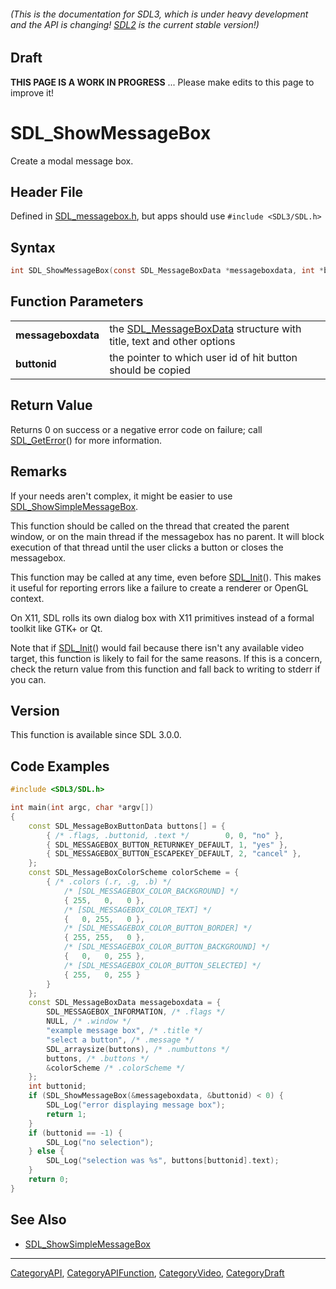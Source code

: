 ###### (This is the documentation for SDL3, which is under heavy development and the API is changing! [SDL2](https://wiki.libsdl.org/SDL2/) is the current stable version!)

## Draft

**THIS PAGE IS A WORK IN PROGRESS** ... Please make edits to this page to improve it!



<!-- #*^*^*^*^*See https://wiki.libsdl.org/SGFunctions for details on editing this page*^*^*^*^* -->
# SDL_ShowMessageBox

Create a modal message box.

## Header File

Defined in [SDL_messagebox.h](https://github.com/libsdl-org/SDL/blob/main/include/SDL3/SDL_messagebox.h), but apps should use `#include <SDL3/SDL.h>`

## Syntax

```c
int SDL_ShowMessageBox(const SDL_MessageBoxData *messageboxdata, int *buttonid);

```

## Function Parameters

|                        |                                                                                           |
| ---------------------- | ----------------------------------------------------------------------------------------- |
| **messageboxdata**     | the [SDL_MessageBoxData](SDL_MessageBoxData) structure with title, text and other options |
| **buttonid**           | the pointer to which user id of hit button should be copied                               |

## Return Value

Returns 0 on success or a negative error code on failure; call
[SDL_GetError](SDL_GetError)() for more information.

## Remarks

If your needs aren't complex, it might be easier to use
[SDL_ShowSimpleMessageBox](SDL_ShowSimpleMessageBox).

This function should be called on the thread that created the parent
window, or on the main thread if the messagebox has no parent. It will
block execution of that thread until the user clicks a button or closes the
messagebox.

This function may be called at any time, even before
[SDL_Init](SDL_Init)(). This makes it useful for reporting errors like a
failure to create a renderer or OpenGL context.

On X11, SDL rolls its own dialog box with X11 primitives instead of a
formal toolkit like GTK+ or Qt.

Note that if [SDL_Init](SDL_Init)() would fail because there isn't any
available video target, this function is likely to fail for the same
reasons. If this is a concern, check the return value from this function
and fall back to writing to stderr if you can.

## Version

This function is available since SDL 3.0.0.

## Code Examples

```c++
#include <SDL3/SDL.h>

int main(int argc, char *argv[])
{
    const SDL_MessageBoxButtonData buttons[] = {
        { /* .flags, .buttonid, .text */        0, 0, "no" },
        { SDL_MESSAGEBOX_BUTTON_RETURNKEY_DEFAULT, 1, "yes" },
        { SDL_MESSAGEBOX_BUTTON_ESCAPEKEY_DEFAULT, 2, "cancel" },
    };
    const SDL_MessageBoxColorScheme colorScheme = {
        { /* .colors (.r, .g, .b) */
            /* [SDL_MESSAGEBOX_COLOR_BACKGROUND] */
            { 255,   0,   0 },
            /* [SDL_MESSAGEBOX_COLOR_TEXT] */
            {   0, 255,   0 },
            /* [SDL_MESSAGEBOX_COLOR_BUTTON_BORDER] */
            { 255, 255,   0 },
            /* [SDL_MESSAGEBOX_COLOR_BUTTON_BACKGROUND] */
            {   0,   0, 255 },
            /* [SDL_MESSAGEBOX_COLOR_BUTTON_SELECTED] */
            { 255,   0, 255 }
        }
    };
    const SDL_MessageBoxData messageboxdata = {
        SDL_MESSAGEBOX_INFORMATION, /* .flags */
        NULL, /* .window */
        "example message box", /* .title */
        "select a button", /* .message */
        SDL_arraysize(buttons), /* .numbuttons */
        buttons, /* .buttons */
        &colorScheme /* .colorScheme */
    };
    int buttonid;
    if (SDL_ShowMessageBox(&messageboxdata, &buttonid) < 0) {
        SDL_Log("error displaying message box");
        return 1;
    }
    if (buttonid == -1) {
        SDL_Log("no selection");
    } else {
        SDL_Log("selection was %s", buttons[buttonid].text);
    }
    return 0;
}
```

## See Also

* [SDL_ShowSimpleMessageBox](SDL_ShowSimpleMessageBox)

----
[CategoryAPI](CategoryAPI), [CategoryAPIFunction](CategoryAPIFunction), [CategoryVideo](CategoryVideo), [CategoryDraft](CategoryDraft)
<!-- #See the Style Guide for instructions on editing the footer. -->


